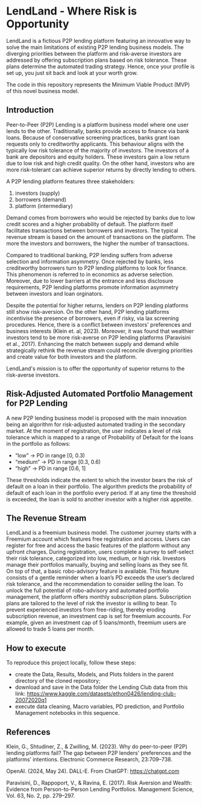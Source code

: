 # LendLand - Where Risk is Opportunity

LendLand is a fictious P2P lending platform featuring an innovative way to solve the main limitations of existing P2P lending business models. The diverging priorities between the platform and risk-averse investors are addressed by offering subscription plans based on risk tolerance. These plans determine the automated trading strategy. Hence, once  your profile is set up, you just sit back and look at your worth grow. 

The code in this repository represents the Minimum Viable Product (MVP) of this novel business model. 

## Introduction
Peer-to-Peer (P2P) Lending is a platform business model where one user lends to the other. Traditionally, banks provide access to finance via bank loans. Because of conservative screening practices, banks grant loan requests only to creditworthy applicants. This behaviour aligns with the typically low risk tolerance of the majority of investors. The investors of a bank are depositors and equity holders. These investors gain a low return due to low risk and high credit quality. On the other hand, investors who are more risk-tolerant can achieve superior returns by directly lending to others. 

A P2P lending platform features three stakeholders:
1. investors (supply)
2. borrowers (demand)
3. platform (intermediary)

Demand comes from borrowers who would be rejected by banks due to low credit scores and a higher probability of default. The platform itself facilitates transactions between borrowers and investors. The typical revenue stream is based on the amount of transactions on the platform. The more the investors and borrowers, the higher the number of transactions. 

Compared to traditional banking, P2P lending suffers from adverse selection and information asymmetry. Once rejected by banks, less creditworthy borrowers turn to P2P lending platforms to look for finance. This phenomenon is referred to in economics as adverse selection. Moreover, due to lower barriers at the entrance and less disclosure requirements, P2P lending platforms promote information asymmetry between investors and loan orginators. 

Despite the potential for higher returns, lenders on P2P lending platforms still show risk-aversion. On the other hand, P2P lending platforms incentivise the presence of borrowers, even if risky, via lax screening procedures. Hence, there is a conflict between investors' preferences and business interests (Klein et. al, 2023). Moreover, it was found that wealthier investors tend to be more risk-averse on P2P lending platforms (Paravisini et al., 2017). Enhancing the match between supply and demand while strategically rethink the revenue stream could reconcile diverging priorities and create value for both investors and the platform.

LendLand's mission is to offer the opportunity of superior returns to the risk-averse investors.

## Risk-Adjusted Automated Portfolio Management for P2P Lending
A new P2P lending business model is proposed with the main innovation being an algorithm for risk-adjusted automated trading in the secondary market. At the moment of registration, the user indicates a level of risk tolerance which is mapped to a range of Probability of Default for the loans in the portfolio as follows:
- “low” → PD in range [0, 0.3)
- “medium” → PD in range [0.3, 0.6)
- “high” → PD in range [0.6, 1]

These thresholds indicate the extent to which the investor bears the risk of default on a loan in their portfolio. The algorithm predicts the probability of default of each loan in the portfolio every period. If at any time the threshold is exceeded, the loan is sold to another investor with a higher risk appetite.

## The Revenue Stream 
LendLand is a freemium business model. The customer journey starts with a Freemium account which features free registration and access. Users can register for free and access the basic features of the platform without any upfront charges. During registration, users complete a survey to self-select their risk tolerance, categorized into low, medium, or high risk. Investors manage their portfolios manually, buying and selling loans as they see fit. On top of that, a basic robo-advisory feature is available. This feature consists of a gentle reminder when a loan’s PD exceeds the user’s declared risk tolerance, and the recommendation to consider selling the loan. To unlock the full potential of robo-advisory and automated portfolio management, the platform offers monthly subscription plans. Subscription plans are tailored to the level of risk the investor is willing to bear. To prevent experienced investors from free-riding, thereby eroding subscription revenue, an investment cap is set for freemium accounts. For
example, given an investment cap of 5 loans/month, freemium users are allowed to trade 5 loans per month.

## How to execute
To reproduce this project locally, follow these steps:
- create the Data, Results, Models, and Plots folders in the parent directory of the cloned repository;
- download and save in the Data folder the Lending Club data from this link: https://www.kaggle.com/datasets/ethon0426/lending-club-20072020q1
- execute data cleaning, Macro variables, PD prediction, and Portfolio Management notebooks in this sequence.


## References
Klein, G., Shtudiner, Z., & Zwilling, M. (2023). Why do peer-to-peer (P2P) lending platforms fail? The gap
between P2P lenders' preferences and the platforms’ intentions. Electronic Commerce Research, 23:709–738.

OpenAI. (2024, May 24). DALL-E. From ChatGPT: https://chatgpt.com

Paravisini, D., Rappoport, V., & Ravina, E. (2017). Risk Aversion and Wealth: Evidence from Person-to-Person
Lending Portfolios. Management Science, Vol. 63, No. 2, pp. 279–297.
